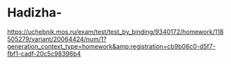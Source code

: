 # Hadizha-
https://uchebnik.mos.ru/exam/test/test_by_binding/9340172/homework/118505279/variant/20064424/num/1?generation_context_type=homework&amp;registration=cb9b06c0-d5f7-fbf1-cadf-20c5c98396b4
